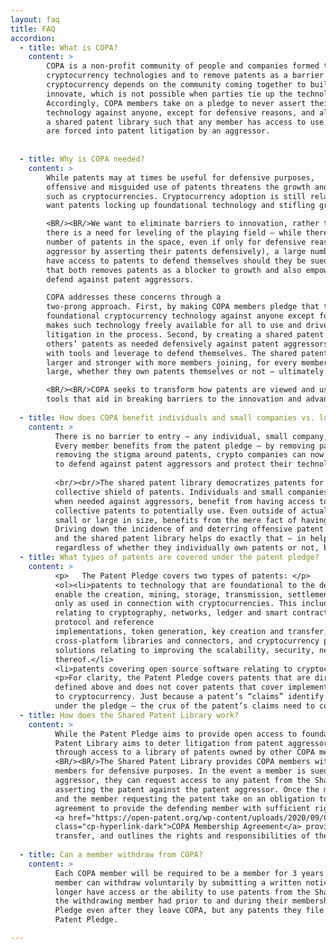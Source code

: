 ```yaml
---
layout: faq
title: FAQ
accordion:
  - title: What is COPA?
    content: >
        COPA is a non-profit community of people and companies formed to encourage the adoption and advancement of 
        cryptocurrency technologies and to remove patents as a barrier to growth and innovation. The success of 
        cryptocurrency depends on the community coming together to build and develop upon existing technologies to 
        innovate, which is not possible when parties tie up the technologies in patents and litigation. 
        Accordingly, COPA members take on a pledge to never assert their patents on foundational cryptocurrency 
        technology against anyone, except for defensive reasons, and also agree to pool their patents together in 
        a shared patent library such that any member has access to use another member’s patent defensively if they 
        are forced into patent litigation by an aggressor.
        
            
  - title: Why is COPA needed?
    content: >
        While patents may at times be useful for defensive purposes, 
        offensive and misguided use of patents threatens the growth and adoption of emerging technologies, 
        such as cryptocurrencies. Cryptocurrency adoption is still relatively at a nascent stage and we do not 
        want patents locking up foundational technology and stifling growth and adoption. Additionally, meritless or abusive litigation and threats require a joint communal response.

        <BR/><BR/>We want to eliminate barriers to innovation, rather than letting patents become one. Further, 
        there is a need for leveling of the playing field – while there are a few companies that hold a large 
        number of patents in the space, even if only for defensive reasons (i.e., to counter against a patent 
        aggressor by asserting their patents defensively), a large number of smaller companies and startups do not 
        have access to patents to defend themselves should they be sued by these aggressors. We need a solution 
        that both removes patents as a blocker to growth and also empowers the entire community to be able to 
        defend against patent aggressors.  

        COPA addresses these concerns through a 
        two-prong approach. First, by making COPA members pledge that they will never assert their patents on   
        foundational cryptocurrency technology against anyone except for defensive purposes, COPA effectively 
        makes such technology freely available for all to use and drives down the incidence and threat of patent 
        litigation in the process. Second, by creating a shared patent library that allows members to use each 
        others’ patents as needed defensively against patent aggressors, COPA empowers everyone in the community 
        with tools and leverage to defend themselves. The shared patent library operates as a shield, which gets 
        larger and stronger with more members joining, for every member – regardless of whether they are small or 
        large, whether they own patents themselves or not – ultimately benefiting the entire community.  

        <BR/><BR/>COPA seeks to transform how patents are viewed and used – from potentially disruptive weapons to 
        tools that aid in breaking barriers to the innovation and advancement of cryptocurrency technology.
        
  - title: How does COPA benefit individuals and small companies vs. larger companies?
    content: >
          There is no barrier to entry – any individual, small company, or large corporation can enroll as members. 
          Every member benefits from the patent pledge – by removing patents as an offensive threat, and consequently 
          removing the stigma around patents, crypto companies can now put patents to work to protect the community – 
          to defend against patent aggressors and protect their technology from patent trolls.
          
          <br/><br/>The shared patent library democratizes patents for everyone in the COPA membership by offering a 
          collective shield of patents. Individuals and small companies, that often lack access to patents to use defensively 
          when needed against aggressors, benefit from having access to a potentially large and strong set of COPA’s 
          collective patents to potentially use. Even outside of actually using the patents defensively, every member, 
          small or large in size, benefits from the mere fact of having access to the collective shield of patents. 
          Driving down the incidence of and deterring offensive patent litigation are fundamental objectives of COPA, 
          and the shared patent library helps do exactly that – in helping deter patent aggressors from suing the members, 
          regardless of whether they individually own patents or not, because of their ability to access patents from this collective shield.
  - title: What types of patents are covered under the patent pledge?
    content: >
          <p>	The Patent Pledge covers two types of patents: </p>
          <ol><li>patents to technology that are foundational to the development of cryptocurrency applications – that 
          enable the creation, mining, storage, transmission, settlement, integrity, or security of cryptocurrencies, but 
          only as used in connection with cryptocurrencies. This includes, as they apply to cryptocurrencies, any technology 
          relating to cryptography, networks, ledger and smart contract architectures and infrastructure, analytics,      
          protocol and reference 
          implementations, token generation, key creation and transfer, authentication, hot and cold storage infrastructure,
          cross-platform libraries and connectors, and cryptocurrency programming languages and platforms, and in general, 
          solutions relating to improving the scalability, security, network/computing efficiency, and transaction speed 
          thereof.</li>
          <li>patents covering open source software relating to cryptocurrency.</li></ol>
          <p>For clarity, the Patent Pledge covers patents that are directed to foundational cryptocurrency technology as
          defined above and does not cover patents that cover implementations or applications that only tangentially relate 
          to cryptocurrency. Just because a patent’s “claims” identify cryptocurrencies does not make it a patent covered 
          under the pledge – the crux of the patent’s claims need to cover foundational cryptocurrency technology.</p>
  - title: How does the Shared Patent Library work?
    content: >
          While the Patent Pledge aims to provide open access to foundational crypto patents for the community, the Shared 
          Patent Library aims to deter litigation from patent aggressors and empower COPA members with a defensive shield 
          through access to a library of patents owned by other COPA members.
          <BR/><BR/>The Shared Patent Library provides COPA members with access to foundational crypto patents of all other 
          members for defensive purposes. In the event a member is sued for infringement on a crypto patent by a patent 
          aggressor, they can request access to any patent from the Shared Patent Library to defend themselves by counter-
          asserting the patent against the patent aggressor. Once the member owning the requested patent agrees, that member 
          and the member requesting the patent take on an obligation to engage in good faith to enter into a separate 
          agreement to provide the defending member with sufficient rights to use the patent defensively.  Exhibit C of the 
          <a href="https://open-patent.org/wp-content/uploads/2020/09/C0PAMembershipAgreement.pdf" target="_blank" 
          class="cp-hyperlink-dark">COPA Membership Agreement</a> provides details on the recommended mechanics for such a 
          transfer, and outlines the rights and responsibilities of the parties in this situation.
    
  - title: Can a member withdraw from COPA?
    content: >
          Each COPA member will be required to be a member for 3 years before becoming eligible to voluntarily withdraw. A 
          member can withdraw voluntarily by submitting a written notice to COPA. After a member withdraws, they will no 
          longer have access or the ability to use patents from the Shared Patent Library. Any foundational crypto patents 
          the withdrawing member had prior to and during their membership in COPA will continue to be subject to the Patent 
          Pledge even after they leave COPA, but any patents they file for after their withdrawal will not be subject to the 
          Patent Pledge.

---
```

